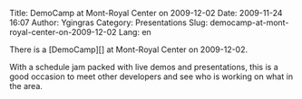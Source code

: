 Title: DemoCamp at Mont-Royal Center on 2009-12-02
Date: 2009-11-24 16:07
Author: Ygingras
Category: Presentations
Slug: democamp-at-mont-royal-center-on-2009-12-02
Lang: en

<!--:en-->There is a [DemoCamp][] at Mont-Royal Center on 2009-12-02.
With a schedule jam packed with live demos and presentations, this is a
good occasion to meet other developers and see who is working on what in
the area.

<!--:-->

  [DemoCamp]: http://careerdemocamp.eventbrite.com/
